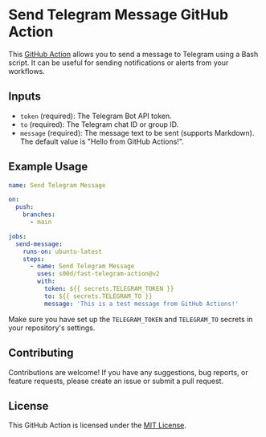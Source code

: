 # Send Telegram Message GitHub Action

This [GitHub Action](https://github.com/marketplace/actions/fast-telegram-action) allows you to send a message to Telegram using a Bash script. It can be useful for sending notifications or alerts from your workflows.

## Inputs

- `token` (required): The Telegram Bot API token.
- `to` (required): The Telegram chat ID or group ID.
- `message` (required): The message text to be sent (supports Markdown). The default value is "Hello from GitHub Actions!".

## Example Usage

```yaml
name: Send Telegram Message

on:
  push:
    branches:
      - main

jobs:
  send-message:
    runs-on: ubuntu-latest
    steps:
      - name: Send Telegram Message
        uses: s00d/fast-telegram-action@v2
        with:
          token: ${{ secrets.TELEGRAM_TOKEN }}
          to: ${{ secrets.TELEGRAM_TO }}
          message: 'This is a test message from GitHub Actions!'
```

Make sure you have set up the `TELEGRAM_TOKEN` and `TELEGRAM_TO` secrets in your repository's settings.

## Contributing

Contributions are welcome! If you have any suggestions, bug reports, or feature requests, please create an issue or submit a pull request.

## License

This GitHub Action is licensed under the [MIT License](LICENSE).
